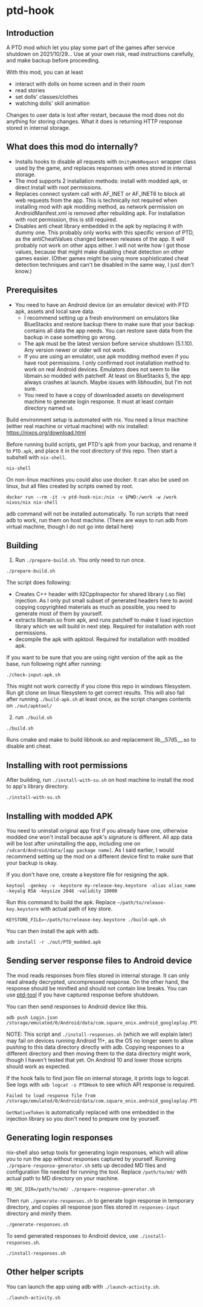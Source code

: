 # ptd-hook

## Introduction

A PTD mod which let you play some part of the games after service shutdown on 2021/10/29...
Use at your own risk, read instructions carefully, and make backup before proceeding.

With this mod, you can at least

* interact with dolls on home screen and in their room
* read stories
* set dolls' classes/clothes
* watching dolls' skill animation

Changes to user data is lost after restart, because the mod does not do anything for storing changes. What it does is returning HTTP response stored in internal storage.

## What does this mod do internally?

* Installs hooks to disable all requests with `UnityWebRequest` wrapper class used by the game, and replaces responses with ones stored in internal storage.
* The mod supports 2 installation methods: install with modded apk, or direct install with root permissions.
* Replaces connect system call with AF_INET or AF_INET6 to block all web requests from the app. This is technically not required when installing mod with apk modding method, as network permission on AndroidManifest.xml is removed after rebuilding apk. For installation with root permission, this is still required.
* Disables anti cheat library embedded in the apk by replacing it with dummy one. This probably only works with this specific version of PTD, as the antiCheatValues changed between releases of the app. It will probably not work on other apps either. I will not write how I got those values, because that might make disabling cheat detection on other games easier. (Other games might be using more sophisticated cheat detection techniques and can't be disabled in the same way, I just don't know.)

## Prerequisites

* You need to have an Android device (or an emulator device) with PTD apk, assets and local save data.
  * I recommend setting up a fresh environment on emulators like BlueStacks and restore backup there to make sure that your backup contains all data the app needs. You can restore save data from the backup in case something go wrong.
  * The apk must be the latest version before service shutdown (5.1.10). Any version newer or older will not work.
  * If you are using an emulator, use apk modding method even if you have root permissions. I only confirmed root installation method to work on real Android devices. Emulators does not seem to like libmain.so modded with patchelf. At least on BlueStacks 5, the app always crashes at launch. Maybe issues with libhoudini, but I'm not sure.
  * You need to have a copy of downloaded assets on development machine to generate login response. It must at least contain directory named `md`.

Build environment setup is automated with nix.
You need a linux machine (either real machine or virtual machine) with nix installed: https://nixos.org/download.html

Before running build scripts, get PTD's apk from your backup, and rename it to `PTD.apk`, and place it in the root directory of this repo. Then start a subshell with `nix-shell`.

```
nix-shell
```

On non-linux machines you could also use docker. It can also be used on linux, but all files created by scripts owned by root.

```
docker run --rm -it -v ptd-hook-nix:/nix -v $PWD:/work -w /work nixos/nix nix-shell
```

adb command will not be installed automatically. To run scripts that need adb to work, run them on host machine.
(There are ways to run adb from virtual machine, though I do not go into detail here)
## Building

1. Run `./prepare-build.sh`. You only need to run once.

```
./prepare-build.sh
```

The script does following:

* Creates C++ header with Il2CppInspector for shared library (.so file) injection. As I only put small subset of generated headers here to avoid copying copyrighted materials as much as possible, you need to generate most of them by yourself.
* extracts libmain.so from apk, and runs patchelf to make it load injection library which we will build in next step. Required for installation with root permissions.
* decompile the apk with apktool. Required for installation with modded apk.

If you want to be sure that you are using right version of the apk as the base, run following right after running:

```
./check-input-apk.sh
```

This might not work correctly if you clone this repo in windows filesystem. Run git clone on linux filesystem to get correct results.
This will also fail after running `./build-apk.sh` at least once, as the script changes contents on `./out/apktool/`


2. run `./build.sh`

```
./build.sh
```

Runs cmake and make to build libhook.so and replacement lib__57d5__.so to disable anti cheat.

## Installing with root permissions

After building, run `./install-with-su.sh` on host machine to install the mod to app's library directory.

```
./install-with-su.sh
```

## Installing with modded APK

You need to uninstall original app first if you already have one, otherwise modded one won't install because apk's signature is different. All app data will be lost after uninstalling the app, including one on `/sdcard/Android/data/[app package name]`. As I said earlier, I would recommend setting up the mod on a different device first to make sure that your backup is okay.

If you don't have one, create a keystore file for resigning the apk.

```
keytool -genkey -v -keystore my-release-key.keystore -alias alias_name -keyalg RSA -keysize 2048 -validity 10000
```

Run this command to build the apk.
Replace `~/path/to/release-key.keystore` with actual path of key store.

```
KEYSTORE_FILE=~/path/to/release-key.keystore ./build-apk.sh
```

You can then install the apk with adb.

```
adb install -r ./out/PTD_modded.apk
```

## Sending server response files to Android device

The mod reads responses from files stored in internal storage. It can only read already decrypted, uncompressed response. On the other hand, the response should be minified and should not contain line breaks. You can use [ptd-tool](https://gitee.com/binaryeater/ptd-tool) if you have captured response before shutdown.

You can then send responses to Android device like this.

```
adb push Login.json /storage/emulated/0/Android/data/com.square_enix.android_googleplay.PTD/files/Responses/
```

NOTE: This script and `./install-responses.sh` (which we will explain later) may fail on devices running Android 11+, as the OS no longer seem to allow pushing to this data directory directly with adb. Copying responses to a different directory and then moving them to the data directory might work, though I haven't tested that yet. On Android 10 and lower those scripts should work as expected.

If the hook fails to find json file on internal storage, it prints logs to logcat. See logs with `adb logcat -s PTDHook` to see which API response is required.

```
Failed to load response file from /storage/emulated/0/Android/data/com.square_enix.android_googleplay.PTD/files/Responses/EquipmentAvatar.json
```

`GetNativeToken` is automatically replaced with one embedded in the injection library so you don't need to prepare one by yourself.

## Generating login responses

nix-shell also setup tools for generating login responses, which will allow you to run the app without responses captured by yourself.
Running `./prepare-response-generator.sh` sets up decoded MD files and configuration file needed for running the tool.
Replace `/path/to/md/` with actual path to MD directory on your machine.

```
MD_SRC_DIR=/path/to/md/ ./prepare-response-generator.sh
```

Then run `./generate-responses.sh` to generate login response in temporary directory, and copies all response json files stored in `responses-input` directory and minify them.

```
./generate-responses.sh
```

To send generated responses to Android device, use `./install-responses.sh`.

```
./install-responses.sh
```

## Other helper scripts

You can launch the app using adb with `./launch-activity.sh`.

```
./launch-activity.sh
```
